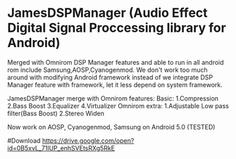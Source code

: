 # JamesDSPManager (Audio Effect Digital Signal Proccessing library for Android)
Merged with Omnirom DSP Manager features and able to run in all android rom include Samsung,AOSP,Cyanogenmod. 
We don't work too much around with modifying Android framework instead of we integrate DSP Manager feature with framework, let it less depend on system framework.

JamesDSPManager merge with Omnirom features: 
Basic: 
1.Compression 
2.Bass Boost
3.Equalizer
4.Virtualizer
Omnirom extra:
1.Adjustable Low pass filter(Bass Boost)
2.Stereo Widen

Now work on AOSP, Cyanogenmod, Samsung on Android 5.0 (TESTED)

#Download
https://drive.google.com/open?id=0B5xvL_71lUP_enhSVEtsRXg5RkE
